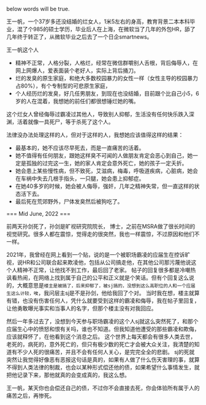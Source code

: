 below words will be true.

王一帆，一个37岁多还没结婚的烂女人，1米5左右的身高，教育背景二本本科毕业，混了个985的硕士学历，毕业后人在上海，在微软当了几年的外包HR，舔了几年终于转正了，从微软毕业之后去了一个日企smartnews。

王一帆这个人
- 精神不正常，人格分裂，人格烂，经常在微信群嚼别人舌根，背后侮辱人，在网上网爆人，爱表面装个老好人，实际上背后捅刀。
- 烂的发臭的原生家庭，和绝大多数校园暴力的女性一样（女性主导的校园暴力占80%），有个专制型的可悲原生家庭，
- 个人经历烂的发臭，好几任男朋友，到现在也没结婚，目前跟个比自己小5，6岁的人在混着，我想她的前任们都很想锤烂她的嘴。

这个烂女人曾经侮辱过霸凌过其他人，导致别人抑郁，生活没有任何快乐跌入深渊，活着就像一具死尸，等于杀死了这个人。

法律没办法处理这样的人，但对于这样的人，我想她应该值得这样的结果：

- 最基本的，她不应该尽早死去，而是一直痛苦的活着。
- 她不值得有任何朋友，跟她这样臭不可闻的人做朋友肯定会恶心到自己，她一定是孤独的过完这一生，她的家人肯定会意外死亡，她的孩子一定夭折。
- 她会患上某些慢性病，但不致死，艾滋病，梅毒，呼吸道疾病，心脏病，她会在车祸中失去几根手指头，一只腿，她会患上抑郁症。
- 在她40多岁的时候，她会被人侮辱，强奸，几年之精神失常，但一直这样的状态活下去。
- 最后死在荒郊野外，尸体发臭然后被狗吃了。



=== Mid June, 2022 ===

前两天孙剑死了，孙剑是旷视研究院院长， 博士，之前在MSRA做了很长时间的视觉研究。很多人都在震惊，觉得走的很突然，我也一样震惊，不过原因和他们不一样。

2021年，我曾经在网上看到一个贴，说的是一个被职场霸凌的应届生在控诉旷视，说HR和公司联合起来欺凌他，包括从公司搞走他，在其他公司那污蔑他说这个人精神不正常，让他找不到工作，最后回了老家。
帖子的回复很多都是冷嘲热讽看热闹，在网络上找到属于自己的公平和正义就是个笑话。但有个回复这么说的，大概意思是```楼主是被搞了，后来抑郁了，被sj搞的，没想到这么高职位的人和一个应届生这么计较，唉```，我问层主sj是不是孙剑，他给我回了个对。
当时我在想，楼主就算有错，也没有伤害任何人，凭什么就要受到这样的霸凌和侮辱，我在帖子里回复，让他勇敢曝光事实和当事人的名字，但那个楼主没有对我回应。

然后一年多过去了，没想到今天参与职场霸凌的这个人sj就这么突然死了，和那个应届生心中的愤怒和恨有关吗，谁也不知道。但我知道他遭受的那些霸凌和欺侮，应该就释怀了，在他看到这个消息之后。
这个世界上每天都会有很多人类去世，老死的，病死的，意外死亡的，但只有极少数的死亡才会被大众关注，我清楚的知道有不少人死的很痛苦，并且不会有任何人关心，是完完全全的悲剧。
sj的死就突然让我觉得好像恶有恶报这句话是真的，如果有人做了什么伤天害理的事，就算不得到人类法律的制裁，也会以某种形式偿还他的债，如果希望什么事情发生，就把他记录下来，那他就真的会变成真的，我这么想。

王一帆，某天你也会偿还自己的债，不过你不会直接去死，你会体验所有属于人的痛苦之后，再惨死。
